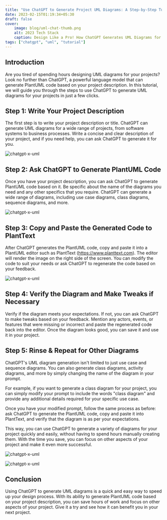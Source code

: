 ```yaml
---
title: "Use ChatGPT to Generate Project UML Diagrams: A Step-by-Step Tutorial"
date: 2023-02-15T01:19:34+05:30
draft: false
cover: 
    image: blog/uml-chat-thumb.png
    alt: 2023 Tech Stack
    caption: Design Like a Pro! How ChatGPT Generates UML Diagrams for Your Project in Just a Few Clicks! 
tags: ["chatgpt", "uml", "tutorial"]
---
```


## Introduction

Are you tired of spending hours designing UML diagrams for your projects? Look no further than ChatGPT, a powerful language model that can generate PlantUML code based on your project description. In this tutorial, we will guide you through the steps to use ChatGPT to generate UML diagrams for your projects in just a few clicks.

## Step 1: Write Your Project Description

The first step is to write your project description or title. ChatGPT can generate UML diagrams for a wide range of projects, from software systems to business processes. Write a concise and clear description of your project, and if you need help, you can ask ChatGPT to generate it for you.

![chatgpt-x-uml](/blog/uml-chat-1.png)

## Step 2: Ask ChatGPT to Generate PlantUML Code

Once you have your project description, you can ask ChatGPT to generate PlantUML code based on it. Be specific about the name of the diagrams you need and any other specifics that you require. ChatGPT can generate a wide range of diagrams, including use case diagrams, class diagrams, sequence diagrams, and more.

![chatgpt-x-uml](/blog/uml-chat-2.png)

## Step 3: Copy and Paste the Generated Code to PlantText

After ChatGPT generates the PlantUML code, copy and paste it into a PlantUML editor such as PlantText (<https://www.planttext.com>). The editor will render the image on the right side of the screen. You can modify the code to suit your needs or ask ChatGPT to regenerate the code based on your feedback.

![chatgpt-x-uml](/blog/uml-chat-3.png)

## Step 4: Verify the Diagram and Make Tweaks if Necessary

Verify if the diagram meets your expectations. If not, you can ask ChatGPT to make tweaks based on your feedback. Mention any actors, events, or features that were missing or incorrect and paste the regenerated code back into the editor. Once the diagram looks good, you can save it and use it in your project.

## Step 5: Rinse & Repeat for Other Diagrams

ChatGPT's UML diagram generation isn't limited to just use case and sequence diagrams. You can also generate class diagrams, activity diagrams, and more by simply changing the name of the diagram in your prompt.

For example, if you want to generate a class diagram for your project, you can simply modify your prompt to include the words "class diagram" and provide any additional details required for your specific use case.

Once you have your modified prompt, follow the same process as before: ask ChatGPT to generate the PlantUML code, copy and paste it into PlantText, and verify that the diagram is as per your expectations.

This way, you can use ChatGPT to generate a variety of diagrams for your project quickly and easily, without having to spend hours manually creating them. With the time you save, you can focus on other aspects of your project and make it even more successful.

![chatgpt-x-uml](/blog/uml-chat-4.png)

![chatgpt-x-uml](/blog/uml-chat-5.png)

## Conclusion

Using ChatGPT to generate UML diagrams is a quick and easy way to speed up your design process. With its ability to generate PlantUML code based on your project description, you can save hours of work and focus on other aspects of your project. Give it a try and see how it can benefit you in your next project.
